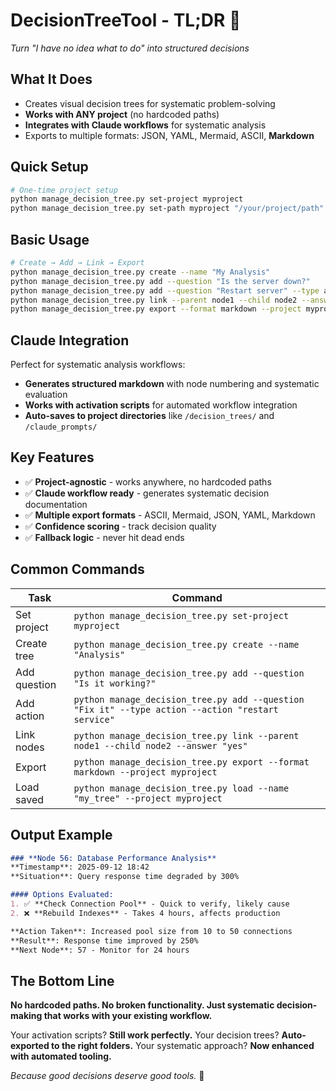 # DecisionTreeTool - TL;DR 🌳

*Turn "I have no idea what to do" into structured decisions*

## What It Does
- Creates visual decision trees for systematic problem-solving
- **Works with ANY project** (no hardcoded paths)
- **Integrates with Claude workflows** for systematic analysis
- Exports to multiple formats: JSON, YAML, Mermaid, ASCII, **Markdown**

## Quick Setup
```bash
# One-time project setup
python manage_decision_tree.py set-project myproject
python manage_decision_tree.py set-path myproject "/your/project/path"
```

## Basic Usage
```bash
# Create → Add → Link → Export
python manage_decision_tree.py create --name "My Analysis"
python manage_decision_tree.py add --question "Is the server down?"
python manage_decision_tree.py add --question "Restart server" --type action --action "sudo systemctl restart app"
python manage_decision_tree.py link --parent node1 --child node2 --answer "yes"
python manage_decision_tree.py export --format markdown --project myproject
```

## Claude Integration
Perfect for systematic analysis workflows:
- **Generates structured markdown** with node numbering and systematic evaluation
- **Works with activation scripts** for automated workflow integration
- **Auto-saves to project directories** like `/decision_trees/` and `/claude_prompts/`

## Key Features
- ✅ **Project-agnostic** - works anywhere, no hardcoded paths
- ✅ **Claude workflow ready** - generates systematic decision documentation
- ✅ **Multiple export formats** - ASCII, Mermaid, JSON, YAML, Markdown
- ✅ **Confidence scoring** - track decision quality
- ✅ **Fallback logic** - never hit dead ends

## Common Commands
| Task | Command |
|------|---------|
| Set project | `python manage_decision_tree.py set-project myproject` |
| Create tree | `python manage_decision_tree.py create --name "Analysis"` |
| Add question | `python manage_decision_tree.py add --question "Is it working?"` |
| Add action | `python manage_decision_tree.py add --question "Fix it" --type action --action "restart service"` |
| Link nodes | `python manage_decision_tree.py link --parent node1 --child node2 --answer "yes"` |
| Export | `python manage_decision_tree.py export --format markdown --project myproject` |
| Load saved | `python manage_decision_tree.py load --name "my_tree" --project myproject` |

## Output Example
```markdown
### **Node 56: Database Performance Analysis**
**Timestamp**: 2025-09-12 18:42
**Situation**: Query response time degraded by 300%

#### Options Evaluated:
1. ✅ **Check Connection Pool** - Quick to verify, likely cause
2. ❌ **Rebuild Indexes** - Takes 4 hours, affects production

**Action Taken**: Increased pool size from 10 to 50 connections
**Result**: Response time improved by 250%
**Next Node**: 57 - Monitor for 24 hours
```

## The Bottom Line
**No hardcoded paths. No broken functionality. Just systematic decision-making that works with your existing workflow.**

Your activation scripts? **Still work perfectly.**
Your decision trees? **Auto-exported to the right folders.**
Your systematic approach? **Now enhanced with automated tooling.**

*Because good decisions deserve good tools.* 🚀
